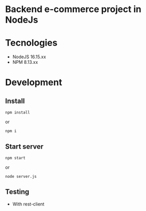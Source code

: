 # Backend e-commerce project in NodeJs

# Tecnologies

- NodeJS 16.15.xx
- NPM 8.13.xx

# Development

## Install
```
npm install 
```
or
```
npm i
```

## Start server

```
npm start
```
or
```
node server.js
```

## Testing

+ With rest-client
